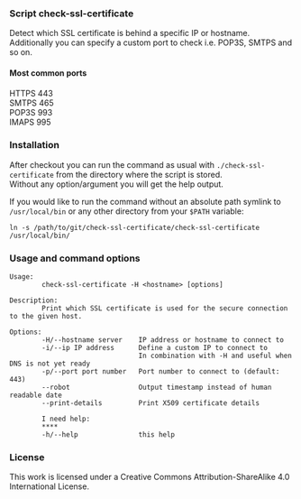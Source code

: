 ### Script check-ssl-certificate
Detect which SSL certificate is behind a specific IP or hostname.  
Additionally you can specify a custom port to check i.e. POP3S, SMTPS and so on.

#### Most common ports
HTTPS 443  
SMTPS 465  
POP3S 993  
IMAPS 995

### Installation
After checkout you can run the command as usual with ```./check-ssl-certificate``` from the directory where the script is stored.  
Without any option/argument you will get the help output.  
  
If you would like to run the command without an absolute path symlink to ```/usr/local/bin``` or any other directory from your ```$PATH``` variable:  
```
ln -s /path/to/git/check-ssl-certificate/check-ssl-certificate /usr/local/bin/
```

### Usage and command options
```
Usage:
        check-ssl-certificate -H <hostname> [options]

Description:
        Print which SSL certificate is used for the secure connection to the given host.

Options:
        -H/--hostname server    IP address or hostname to connect to
        -i/--ip IP address      Define a custom IP to connect to
                                In combination with -H and useful when DNS is not yet ready
        -p/--port port number   Port number to connect to (default: 443)
        --robot                 Output timestamp instead of human readable date
        --print-details         Print X509 certificate details

        I need help:
        ****
        -h/--help               this help
```

### License
This work is licensed under a Creative Commons Attribution-ShareAlike 4.0 International License.
